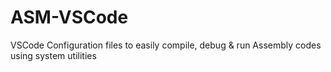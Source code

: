 # ASM-VSCode
VSCode Configuration files to easily compile, debug &amp; run Assembly codes using system utilities
